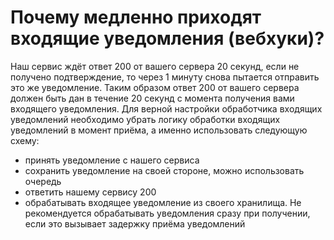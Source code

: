 # Почему медленно приходят входящие уведомления (вебхуки)?

Наш сервис ждёт ответ 200 от вашего сервера 20 секунд, если не получено подтверждение, то через 1 минуту снова пытается отправить это же уведомление. Таким образом ответ 200 от вашего сервера должен быть дан в течение 20 секунд с момента получения вами входящего уведомления. Для верной настройки обработчика входящих уведомлений необходимо убрать логику обработки входящих уведомлений в момент приёма, а именно использовать следующую схему:

- принять уведомление с нашего сервиса
- сохранить уведомление на своей стороне, можно использовать очередь
- ответить нашему сервису 200
- обрабатывать входящее уведомление из своего хранилища. Не рекомендуется обрабатывать уведомления сразу при получении, если это вызывает задержку приёма уведомлений